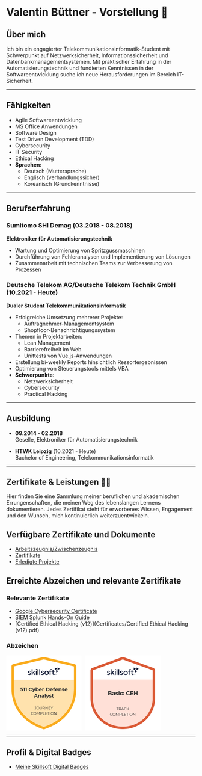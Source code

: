 # Valentin Büttner - Vorstellung 📝

## Über mich
Ich bin ein engagierter Telekommunikationsinformatik-Student mit Schwerpunkt auf Netzwerksicherheit, Informationssicherheit und Datenbankmanagementsystemen. Mit praktischer Erfahrung in der Automatisierungstechnik und fundierten Kenntnissen in der Softwareentwicklung suche ich neue Herausforderungen im Bereich IT-Sicherheit.

---

## Fähigkeiten
- Agile Softwareentwicklung  
- MS Office Anwendungen  
- Software Design  
- Test Driven Development (TDD)  
- Cybersecurity  
- IT Security  
- Ethical Hacking  
- **Sprachen:**  
  - Deutsch (Muttersprache)  
  - Englisch (verhandlungssicher)  
  - Koreanisch (Grundkenntnisse)  

---

## Berufserfahrung

### **Sumitomo SHI Demag** (03.2018 - 08.2018)  
**Elektroniker für Automatisierungstechnik**  
- Wartung und Optimierung von Spritzgussmaschinen  
- Durchführung von Fehleranalysen und Implementierung von Lösungen  
- Zusammenarbeit mit technischen Teams zur Verbesserung von Prozessen  

### **Deutsche Telekom AG/Deutsche Telekom Technik GmbH** (10.2021 - Heute)  
**Dualer Student Telekommunikationsinformatik**  
- Erfolgreiche Umsetzung mehrerer Projekte:
  - Auftragnehmer-Managementsystem  
  - Shopfloor-Benachrichtigungssystem  
- Themen in Projektarbeiten:
  - Lean Management  
  - Barrierefreiheit im Web  
  - Unittests von Vue.js-Anwendungen  
- Erstellung bi-weekly Reports hinsichtlich Ressortergebnissen  
- Optimierung von Steuerungstools mittels VBA  
- **Schwerpunkte:**
  - Netzwerksicherheit  
  - Cybersecurity  
  - Practical Hacking  

---

## Ausbildung
- **09.2014 - 02.2018**  
  Geselle, Elektroniker für Automatisierungstechnik  

- **HTWK Leipzig** (10.2021 - Heute)  
  Bachelor of Engineering, Telekommunikationsinformatik  

---

## Zertifikate & Leistungen 🌇🌟

Hier finden Sie eine Sammlung meiner beruflichen und akademischen Errungenschaften, die meinen Weg des lebenslangen Lernens dokumentieren. Jedes Zertifikat steht für erworbenes Wissen, Engagement und den Wunsch, mich kontinuierlich weiterzuentwickeln.

## Verfügbare Zertifikate und Dokumente

- [Arbeitszeugnis/Zwischenzeugnis](Arbeitszeugnis_Zwischenzeugnis.pdf)
- [Zertifikate](Certificates/)
- [Erledigte Projekte](Projekte/)

## Erreichte Abzeichen und relevante Zertifikate

### Relevante Zertifikate
- [Google Cybersecurity Certificate](Certificates/Google_Cybersecurity_Certificate.pdf)
- [SIEM Splunk Hands-On Guide](Certificates/SIEM_Splunk_Hands-On_Guide.pdf)
- [Certified Ethical Hacking (v12)](Certificates/Certified Ethical Hacking (v12).pdf)

### Abzeichen
<div style="display: flex; gap: 10px;">
  <img src="Certificates/c7fb9695-aa1a-417c-8bbd-5085ba08b488.png" alt="Cyber Defense Analyst" width="200" />
  <img src="Certificates/e6a69f6f-2f44-4e43-8f23-b6ddc83b6a8b.png" alt="Basic: CEH" width="200" />
</div>

---

## Profil & Digital Badges

- [Meine Skillsoft Digital Badges](https://skillsoft.digitalbadges-eu.skillsoft.com/profile/eu-valentinbttner828344/wallet)
